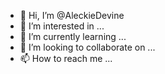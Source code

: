 - 👋 Hi, I’m @AleckieDevine
- 👀 I’m interested in ...
- 🌱 I’m currently learning ...
- 💞️ I’m looking to collaborate on ...
- 📫 How to reach me ...

<!---
AleckieDevine/AleckieDevine is a ✨ special ✨ repository because its `README.md` (this file) appears on your GitHub profile.
You can click the Preview link to take a look at your changes.
--->
